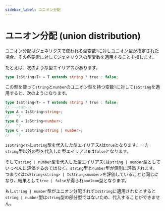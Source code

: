 ```yaml
---
sidebar_label: ユニオン分配
---
```


# ユニオン分配 (union distribution)

ユニオン分配はジェネリクスで使われる型変数`T`に対しユニオン型が指定された場合、その各要素に対してジェネリクスの型変数を適用することを指します。

たとえば、次のような型エイリアスがあります。

```ts twoslash
type IsString<T> = T extends string ? true : false;
```

この型を使って`string`と`number`のユニオン型を持つ変数`T`に対して`IsString`を適用すると、次のようになります。

```ts twoslash
type IsString<T> = T extends string ? true : false;
// ---cut---
type A = IsString<string>;
//   ^?
type B = IsString<number>;
//   ^?
type C = IsString<string | number>;
//   ^?
```

`IsString<T>`に`string`型を代入した型エイリアス`A`は`true`となります。一方`string`型以外の型を代入した型エイリアス`B`は`false`となります。

そして`string | number`型を代入した型エイリアス`C`は`string | number`型としていっぺんに評価するのではなく、`string`型と`number`型が個別に評価されます。つまり`C`は`IsString<string> | IsString<number>`を評価していることと同じになり、結果として`true | false`が得られ`boolean`型となります。

もし`string | number`型がユニオン分配されず`IsString`に適用されたとすると`string | number`型は`string`型の部分型ではないため、代入することができません。
